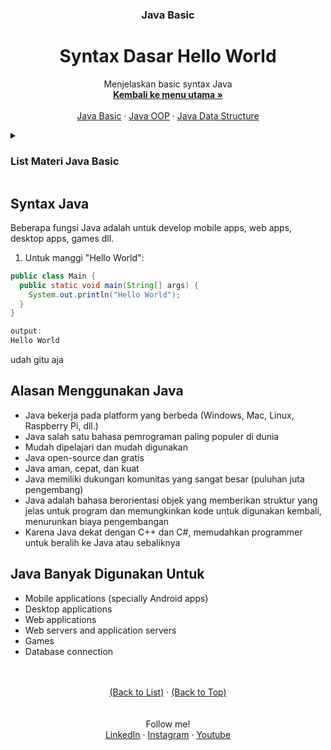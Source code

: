 <div id="top" align="center">
  <h3 align="center">Java Basic</h3>
  <h1>Syntax Dasar Hello World</h1>

  <p align="center">
    Menjelaskan basic syntax Java
    <br />
    <a href="https://github.com/falahdrrhmn/Tutorial-Java/blob/main/README.md"><strong>Kembali ke menu utama »</strong></a>
    <br />
    <br />
    <a href="https://github.com/falahdrrhmn/Tutorial-Java/blob/main/Java%20Basic/README.md">Java Basic</a>
    ·
    <a href="https://github.com/falahdrrhmn/Tutorial-Java/blob/main/Java%20OOP/README.md">Java OOP</a>
    ·
    <a href="https://github.com/falahdrrhmn/Tutorial-Java/blob/main/Java%20Data%20Structure/README.md">Java Data Structure</a>
  </p>
</div>

<!-- TABLE OF CONTENTS -->
<details>
  <summary id="list"><H3>List Materi Java Basic</H3></summary>
  <ol>
    <li>
      <a href="https://github.com/falahdrrhmn/Tutorial-Java/blob/main/Java%20Basic/README.md">Java Basic</a>
      <ul>
        <li><a href="https://github.com/falahdrrhmn/Tutorial-Java/blob/main/Java%20Basic/SejarahJava.md#top">Sejarah Java</a></li>
        <li><a href="https://github.com/falahdrrhmn/Tutorial-Java/blob/main/Java%20Basic/SyntaxDasar.md">Syntax Dasar Hello World!</a></li>
        <li><a href="https://github.com/falahdrrhmn/Tutorial-Java/blob/main/Java%20Basic/CommentsJava.md">Commant</a></li>
        <li><a href="https://github.com/falahdrrhmn/Tutorial-Java/blob/main/Java%20Basic/VariablesJava.md">Variables</a></li>
        <li><a href="https://github.com/falahdrrhmn/Tutorial-Java/blob/main/Java%20Basic/TipeData.md">Tipe Data</a></li>
        <li><a href="https://github.com/falahdrrhmn/Tutorial-Java/blob/main/Java%20Basic/Casting.md">Casting</a></li>
        <li><a href="https://github.com/falahdrrhmn/Tutorial-Java/blob/main/Java%20Basic/Operator.md">Operator</a></li>
        <li><a href="https://github.com/falahdrrhmn/Tutorial-Java/blob/main/Java%20Basic/JavaString.md">Java String</a></li>
        <li><a href="https://github.com/falahdrrhmn/Tutorial-Java/blob/main/Java%20Basic/JavaMath.md">Java Math</a></li>
        <li><a href="https://github.com/falahdrrhmn/Tutorial-Java/blob/main/Java%20Basic/JavaIf-elseStatement.md">Java If-else Statement</a></li>
        <li><a href="https://github.com/falahdrrhmn/Tutorial-Java/blob/main/Java%20Basic/JavaSwitchStatement.md">Java Switch Statement</a></li>
        <li><a href="https://github.com/falahdrrhmn/Tutorial-Java/blob/main/Java%20Basic/Looping.md">Built looping</a></li>
        <li><a href="https://github.com/falahdrrhmn/Tutorial-Java/blob/main/Java%20Basic/JavaArray.md">Java Array</a></li>
        <li><a href="https://github.com/falahdrrhmn/Tutorial-Java/blob/main/Java%20Basic/JavaMethods.md">Java Methods</a></li>
      </ul>
    </li>
  </ol>
</details>

## Syntax Java

Beberapa fungsi Java adalah untuk develop mobile apps, web apps, desktop apps, games dll.
1. Untuk manggi "Hello World": 
```java
public class Main {
  public static void main(String[] args) {
    System.out.println("Hello World");
  }
}

output:
Hello World
```
udah gitu aja 

## Alasan Menggunakan Java
<ul>
  <li>Java bekerja pada platform yang berbeda (Windows, Mac, Linux, Raspberry Pi, dll.)</li>
  <li>Java salah satu bahasa pemrograman paling populer di dunia</li>
  <li>Mudah dipelajari dan mudah digunakan</li>
  <li>Java open-source dan gratis</li>
  <li>Java aman, cepat, dan kuat</li>
  <li>Java memiliki dukungan komunitas yang sangat besar (puluhan juta pengembang)</li>
  <li>Java adalah bahasa berorientasi objek yang memberikan struktur yang jelas untuk program dan memungkinkan kode untuk digunakan kembali, menurunkan biaya pengembangan</li>
  <li>Karena Java dekat dengan C++ dan C#, memudahkan programmer untuk beralih ke Java atau sebaliknya</li>  
</ul>
      
## Java Banyak Digunakan Untuk
<ul>
  <li>Mobile applications (specially Android apps)</li>
  <li>Desktop applications</li>
  <li>Web applications</li>
  <li>Web servers and application servers</li>
  <li>Games</li>
  <li>Database connection</li>    
</ul>

<br>
<br>

<div align="center">
  <a href="#list">(Back to List)</a>
  ·
  <a href="#top">(Back to Top)</a>
</div>

<br>
<br>

<div align="center">
    Follow me!<br>
    <a href="https://bit.ly/3Qcg3s4">LinkedIn</a>
    ·
    <a href="https://bit.ly/3oRMMaA">Instagram</a>
    ·
    <a href="https://bit.ly/3zqrTrP">Youtube</a>
</div>

